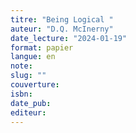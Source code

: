 ```yaml
---
titre: "Being Logical "
auteur: "D.Q. McInerny"
date_lecture: "2024-01-19"
format: papier
langue: en
note:
slug: ""
couverture: 
isbn: 
date_pub: 
editeur: 
---
```

